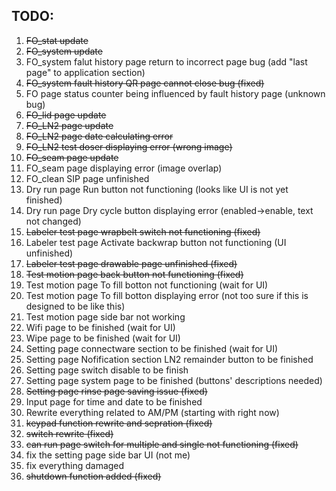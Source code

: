 ## TODO:

1. ~~FO_stat update~~
2. ~~FO_system update~~
3. FO_system falut history page return to incorrect page bug (add "last page" to application section)
4. ~~FO_system fault history QR page cannot close bug (fixed)~~
5. FO page status counter being influenced by fault history page (unknown bug)
6. ~~FO_lid page update~~
7. ~~FO_LN2 page update~~
8. ~~FO_LN2 page date calculating error~~
9. ~~FO_LN2 test doser displaying error (wrong image)~~
10. ~~FO_seam page update~~
11. FO_seam page displaying error (image overlap)
12. FO_clean SIP page unfinished
13. Dry run page Run button not functioning (looks like UI is not yet finished)
14. Dry run page Dry cycle button displaying error (enabled->enable, text not changed)
15. ~~Labeler test page wrapbelt switch not functioning (fixed)~~
16. Labeler test page Activate backwrap button not functioning (UI unfinished)
17. ~~Labeler test page drawable page unfinished (fixed)~~
18. ~~Test motion page back button not functioning (fixed)~~
19. Test motion page To fill botton not functioning (wait for UI)
20. Test motion page To fill botton displaying error (not too sure if this is designed to be like this)
21. Test motion page side bar not working
22. Wifi page to be finished (wait for UI)
23. Wipe page to be finished (wait for UI)
24. Setting page connectware section to be finished (wait for UI)
25. Setting page Nofification section LN2 remainder button to be finished
26. Setting page switch disable to be finish
28. Setting page system page to be finished (buttons' descriptions needed)
29. ~~Setting page rinse page saving issue (fixed)~~
30. Input page for time and date to be finished
31. Rewrite everything related to AM/PM (starting with right now)
32. ~~keypad function rewrite and sepration (fixed)~~
33. ~~switch rewrite (fixed)~~
34. ~~can run page switch for multiple and single not functioning (fixed)~~
35. fix the setting page side bar UI (not me)
36. fix everything damaged
37. ~~shutdown function added (fixed)~~
